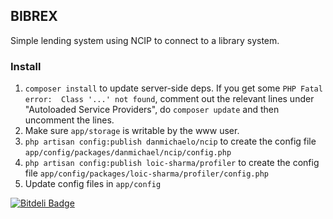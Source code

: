 ## BIBREX

Simple lending system using NCIP to connect to a library system.

### Install

1. `composer install` to update server-side deps. 
   If you get some `PHP Fatal error:  Class '...' not found`, comment out the 
   relevant lines under "Autoloaded Service Providers", do `composer update` 
   and then uncomment the lines.
2. Make sure `app/storage` is writable by the www user.
3. `php artisan config:publish danmichaelo/ncip` to create 
   the config file `app/config/packages/danmichael/ncip/config.php`
4. `php artisan config:publish loic-sharma/profiler` to create 
   the config file `app/config/packages/loic-sharma/profiler/config.php`
5. Update config files in `app/config`


[![Bitdeli Badge](https://d2weczhvl823v0.cloudfront.net/danmichaelo/bibrex/trend.png)](https://bitdeli.com/free "Bitdeli Badge")

